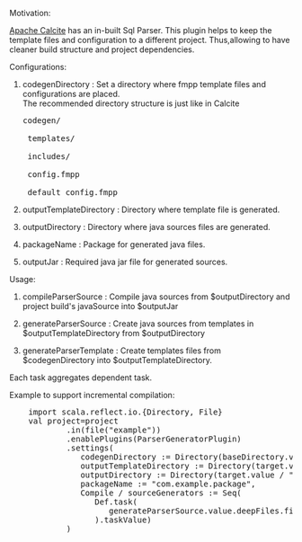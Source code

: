 Motivation:

<p><a href="https://calcite.apache.org/">Apache Calcite</a> has an in-built Sql Parser. This plugin helps to keep the template files and configuration to a different project. Thus,allowing to have cleaner build structure and project dependencies.</p>

Configurations:

1) codegenDirectory : Set a directory where fmpp template files and configurations are placed.
    <br>The recommended directory structure is just like in Calcite<br>
   <pre>codegen/<br>
    templates/<br>
    includes/<br>
    config.fmpp<br>
    default_config.fmpp<br></pre>

2) outputTemplateDirectory : Directory where template file is generated.

3) outputDirectory : Directory where java sources files are generated.

4) packageName : Package for generated java files.

5) outputJar : Required java jar file for generated sources. 
   
Usage: 

1) compileParserSource : Compile java sources from $outputDirectory and project build's javaSource into $outputJar

2) generateParserSource : Create java sources from templates in $outputTemplateDirectory from $outputDirectory

3) generateParserTemplate : Create templates files from $codegenDirectory into $outputTemplateDirectory.

Each task aggregates dependent task.
   
Example to support incremental compilation: 
 <pre>
    import scala.reflect.io.{Directory, File}
    val project=project
            .in(file("example"))
            .enablePlugins(ParserGeneratorPlugin)
            .settings(
               codegenDirectory := Directory(baseDirectory.value / "src/main/codegen"),
               outputTemplateDirectory := Directory(target.value / "fmpp"),
               outputDirectory := Directory(target.value / "javacc"),
               packageName := "com.example.package",   
               Compile / sourceGenerators := Seq(
                  Def.task(
                     generateParserSource.value.deepFiles.filter(_.isFile).map(_.jfile).toSeq
                  ).taskValue)
            )
</pre>
